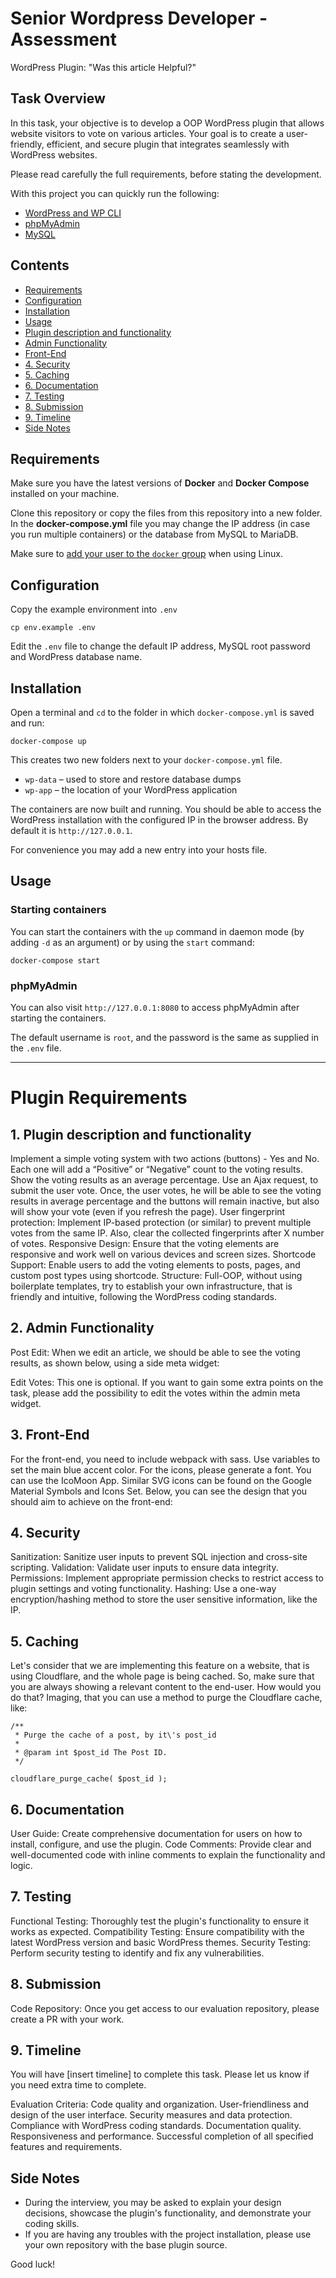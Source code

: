 # Senior Wordpress Developer - Assessment

WordPress Plugin: "Was this article Helpful?"

## Task Overview
In this task, your objective is to develop a OOP WordPress plugin that allows website visitors to vote on various articles. Your goal is to create a user-friendly, efficient, and secure plugin that integrates seamlessly with WordPress websites.

Please read carefully the full requirements, before stating the development.

With this project you can quickly run the following:

- [WordPress and WP CLI](https://hub.docker.com/_/wordpress/)
- [phpMyAdmin](https://hub.docker.com/r/phpmyadmin/phpmyadmin/)
- [MySQL](https://hub.docker.com/_/mysql/)

## Contents

- [Requirements](#requirements)
- [Configuration](#configuration)
- [Installation](#installation)
- [Usage](#usage)
- [Plugin description and functionality](#1-plugin-description-and-functionality)
- [Admin Functionality](#2-admin-Functionality)
- [Front-End](#3-front-end)
- [4. Security](#4-security)
- [5. Caching](#5-caching)
- [6. Documentation](#6-documentation)
- [7. Testing](#7-testing)
- [8. Submission](#8-submission)
- [9. Timeline](#9-timeline)
- [Side Notes](#side-notes)

## Requirements

Make sure you have the latest versions of **Docker** and **Docker Compose** installed on your machine.

Clone this repository or copy the files from this repository into a new folder. In the **docker-compose.yml** file you may change the IP address (in case you run multiple containers) or the database from MySQL to MariaDB.

Make sure to [add your user to the `docker` group](https://docs.docker.com/install/linux/linux-postinstall/#manage-docker-as-a-non-root-user) when using Linux.

## Configuration

Copy the example environment into `.env`

```
cp env.example .env
```

Edit the `.env` file to change the default IP address, MySQL root password and WordPress database name.

## Installation

Open a terminal and `cd` to the folder in which `docker-compose.yml` is saved and run:

```
docker-compose up
```

This creates two new folders next to your `docker-compose.yml` file.

* `wp-data` – used to store and restore database dumps
* `wp-app` – the location of your WordPress application

The containers are now built and running. You should be able to access the WordPress installation with the configured IP in the browser address. By default it is `http://127.0.0.1`.

For convenience you may add a new entry into your hosts file.

## Usage

### Starting containers

You can start the containers with the `up` command in daemon mode (by adding `-d` as an argument) or by using the `start` command:

```
docker-compose start
```

### phpMyAdmin

You can also visit `http://127.0.0.1:8080` to access phpMyAdmin after starting the containers.

The default username is `root`, and the password is the same as supplied in the `.env` file.

---

# Plugin Requirements

## 1. Plugin description and functionality
Implement a simple voting system with two actions (buttons) - Yes and No. Each one will add a “Positive” or “Negative” count to the voting results. Show the voting results as an average percentage. Use an Ajax request, to submit the user vote.
Once, the user votes, he will be able to see the voting results in average percentage and the buttons will remain inactive, but also will show your vote (even if you refresh the page).
User fingerprint protection: Implement IP-based protection (or similar) to prevent multiple votes from the same IP. Also, clear the collected fingerprints after X number of votes.
Responsive Design: Ensure that the voting elements are responsive and work well on various devices and screen sizes.
Shortcode Support: Enable users to add the voting elements to posts, pages, and custom post types using shortcode.
Structure: Full-OOP, without using boilerplate templates, try to establish your own infrastructure, that is friendly and intuitive, following the WordPress coding standards.

## 2. Admin Functionality
Post Edit: When we edit an article, we should be able to see the voting results, as shown below, using a side meta widget:

Edit Votes: This one is optional. If you want to gain some extra points on the task, please add the possibility to edit the votes within the admin meta widget.

## 3. Front-End
For the front-end, you need to include webpack with sass. Use variables to set the main blue accent color.
For the icons, please generate a font. You can use the IcoMoon App. Similar SVG icons can be found on the Google Material Symbols and Icons Set.
Below, you can see the design that you should aim to achieve on the front-end:


## 4. Security
Sanitization: Sanitize user inputs to prevent SQL injection and cross-site scripting.
Validation: Validate user inputs to ensure data integrity.
Permissions: Implement appropriate permission checks to restrict access to plugin settings and voting functionality.
Hashing: Use a one-way encryption/hashing method to store the user sensitive information, like the IP.

## 5. Caching
Let's consider that we are implementing this feature on a website, that is using Cloudflare, and the whole page is being cached. So, make sure that you are always showing a relevant content to the end-user. How would you do that?
Imaging, that you can use a method to purge the Cloudflare cache, like:

```
/**
 * Purge the cache of a post, by it\'s post_id
 *
 * @param int $post_id The Post ID.
 */

cloudflare_purge_cache( $post_id );
```

## 6. Documentation
User Guide: Create comprehensive documentation for users on how to install, configure, and use the plugin.
Code Comments: Provide clear and well-documented code with inline comments to explain the functionality and logic.

## 7. Testing
Functional Testing: Thoroughly test the plugin's functionality to ensure it works as expected.
Compatibility Testing: Ensure compatibility with the latest WordPress version and basic WordPress themes.
Security Testing: Perform security testing to identify and fix any vulnerabilities.

## 8. Submission
Code Repository: Once you get access to our evaluation repository, please create a PR with your work.

## 9. Timeline
You will have [insert timeline] to complete this task. Please let us know if you need extra time to complete.

Evaluation Criteria:
Code quality and organization.
User-friendliness and design of the user interface.
Security measures and data protection.
Compliance with WordPress coding standards.
Documentation quality.
Responsiveness and performance.
Successful completion of all specified features and requirements.

## Side Notes
* During the interview, you may be asked to explain your design decisions, showcase the plugin's functionality, and demonstrate your coding skills.
* If you are having any troubles with the project installation, please use your own repository with the base plugin source.

Good luck!
